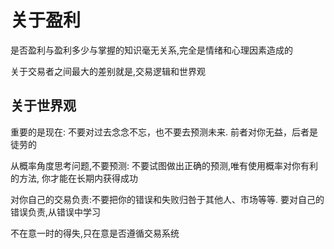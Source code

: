 # 关于盈利

是否盈利与盈利多少与掌握的知识毫无关系,完全是情绪和心理因素造成的

关于交易者之间最大的差别就是,交易逻辑和世界观

## 关于世界观

重要的是现在: 不要对过去念念不忘，也不要去预测未来. 前者对你无益，后者是徒劳的

从概率角度思考问题,不要预测: 不要试图做出正确的预测,唯有使用概率对你有利的方法, 你才能在长期内获得成功

对你自己的交易负责:不要把你的错误和失败归咎于其他人、市场等等. 要对自己的错误负责,从错误中学习

不在意一时的得失,只在意是否遵循交易系统